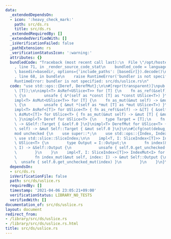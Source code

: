 ```yaml
---
data:
  _extendedDependsOn:
  - icon: ':heavy_check_mark:'
    path: src/ds.rs
    title: src/ds.rs
  _extendedRequiredBy: []
  _extendedVerifiedWith: []
  _isVerificationFailed: false
  _pathExtension: rs
  _verificationStatusIcon: ':warning:'
  attributes: {}
  bundledCode: "Traceback (most recent call last):\n  File \"/opt/hostedtoolcache/Python/3.9.2/x64/lib/python3.9/site-packages/onlinejudge_verify/documentation/build.py\"\
    , line 71, in _render_source_code_stat\n    bundled_code = language.bundle(stat.path,\
    \ basedir=basedir, options={'include_paths': [basedir]}).decode()\n  File \"/opt/hostedtoolcache/Python/3.9.2/x64/lib/python3.9/site-packages/onlinejudge_verify/languages/user_defined.py\"\
    , line 68, in bundle\n    raise RuntimeError('bundler is not specified: {}'.format(path.as_posix()))\n\
    RuntimeError: bundler is not specified: src/ds/uslice.rs\n"
  code: "use std::ops::{Deref, DerefMut};\n\n#[repr(transparent)]\npub struct USlice<T>(pub\
    \ [T]);\n\nimpl<T> AsRef<USlice<T>> for [T] {\n    fn as_ref(&self) -> &USlice<T>\
    \ {\n        unsafe { &*(self as *const [T] as *const USlice<T>) }\n    }\n}\n\
    impl<T> AsMut<USlice<T>> for [T] {\n    fn as_mut(&mut self) -> &mut USlice<T>\
    \ {\n        unsafe { &mut *(self as *mut [T] as *mut USlice<T>) }\n    }\n}\n\
    impl<T> AsRef<[T]> for USlice<T> { fn as_ref(&self) -> &[T] { &self.0 } }\nimpl<T>\
    \ AsMut<[T]> for USlice<T> { fn as_mut(&mut self) -> &mut [T] { &mut self.0 }\
    \ }\nimpl<T> Deref for USlice<T> {\n    type Target = [T];\n    fn deref(&self)\
    \ -> &Self::Target { &self.0 }\n}\nimpl<T> DerefMut for USlice<T> {\n    fn deref_mut(&mut\
    \ self) -> &mut Self::Target { &mut self.0 }\n}\n\n#[cfg(not(debug_assertions))]\n\
    mod unchecked {\n    use super::*;\n    use std::ops::{Index, IndexMut};\n   \
    \ use std::slice::SliceIndex;\n\n    impl<T, I: SliceIndex<[T]>> Index<I> for\
    \ USlice<T> {\n        type Output = I::Output;\n        fn index(&self, index:\
    \ I) -> &Self::Output {\n            unsafe { self.0.get_unchecked(index) }\n\
    \        }\n    }\n    impl<T, I: SliceIndex<[T]>> IndexMut<I> for USlice<T> {\n\
    \        fn index_mut(&mut self, index: I) -> &mut Self::Output {\n          \
    \  unsafe { self.0.get_unchecked_mut(index) }\n        }\n    }\n}\n"
  dependsOn:
  - src/ds.rs
  isVerificationFile: false
  path: src/ds/uslice.rs
  requiredBy: []
  timestamp: '2021-04-06 23:05:21+09:00'
  verificationStatus: LIBRARY_NO_TESTS
  verifiedWith: []
documentation_of: src/ds/uslice.rs
layout: document
redirect_from:
- /library/src/ds/uslice.rs
- /library/src/ds/uslice.rs.html
title: src/ds/uslice.rs
---
```

